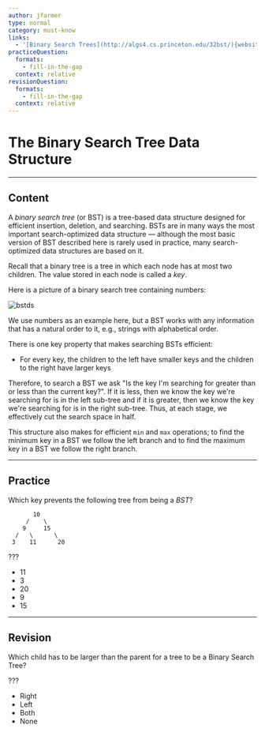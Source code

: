 ```yaml
---
author: jfarmer
type: normal
category: must-know
links:
  - '[Binary Search Trees](http://algs4.cs.princeton.edu/32bst/){website}'
practiceQuestion:
  formats:
    - fill-in-the-gap
  context: relative
revisionQuestion:
  formats:
    - fill-in-the-gap
  context: relative
---
```


# The Binary Search Tree Data Structure


---

## Content

A *binary search tree* (or BST) is a tree-based data structure designed for efficient insertion, deletion, and searching. BSTs are in many ways the most important search-optimized data structure — although the most basic version of BST described here is rarely used in practice, many search-optimized data structures are based on it.

Recall that a binary tree is a tree in which each node has at most two children.  The value stored in each node is called a *key*.

Here is a picture of a binary search tree containing numbers:

![bstds](https://img.enkipro.com/09e3a9cd394bdae7a3724f1f3f563858.png)

We use numbers as an example here, but a BST works with any information that has a natural order to it, e.g., strings with alphabetical order.

There is one key property that makes searching BSTs efficient:

- For every key, the children to the left have smaller keys and the children to the right have larger keys

Therefore, to search a BST we ask "Is the key I'm searching for greater than or less than the current key?". If it is less, then we know the key we're searching for is in the left sub-tree and if it is greater, then we know the key we're searching for is in the right sub-tree.  Thus, at each stage, we effectively cut the search space in half.

This structure also makes for efficient `min` and `max` operations; to find the minimum key in a BST we follow the left branch and to find the maximum key in a BST we follow the right branch.


---

## Practice

Which key prevents the following tree from being a *BST*?

```plain-text
       10
     /    \
    9     15
  /   \      \
 3    11      20
```

???

- 11
- 3
- 20
- 9
- 15


---

## Revision

Which child has to be larger than the parent for a tree to be a Binary Search Tree?

???

- Right
- Left
- Both
- None
